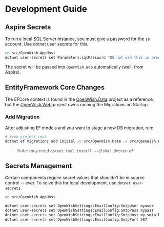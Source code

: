 # Development Guide

## Aspire Secrets

To run a local SQL Server instance, you must give a password for the `sa` account. Use dotnet user secrets for this.

```bash
cd src/OpenWish.AppHost
dotnet user-secrets set Parameters:sqlPassword "D0 not use this in prod!"
```

The secret will be passed into `OpenWish.Web` automatically (well, from Aspire).

## EntityFramework Core Changes

The EFCore context is found in the [OpenWish.Data](./src/OpenWish.Data) project as a reference, but the [OpenWish.Web](./src/OpenWish.Web) project owns running the Migrations on Startup. 

### Add Migration

After adjusting EF models and you want to stage a new DB migration, run:

```bash
# from project root
dotnet ef migrations add Initial -p src/OpenWish.Data -s src/OpenWish.Web
```

> Note: may need `dotnet tool install --global dotnet-ef`

## Secrets Management

Certain components require secret values that shouldn't be in source control -- ever. To solve this for local development, use `dotnet user-secrets`. 

```bash
cd src/OpenWish.AppHost

dotnet user-secrets set OpenWishSettings:EmailConfig:SmtpUser myuser
dotnet user-secrets set OpenWishSettings:EmailConfig:SmtpPass mypass
dotnet user-secrets set OpenWishSettings:EmailConfig:SmtpHost my-smtp.host.com
dotnet user-secrets set OpenWishSettings:EmailConfig:SmtpPort 587
```
